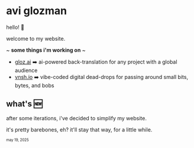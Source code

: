 # avi glozman

hello! 👋

welcome to my website.

~ **some things i'm working on** ~

- [gloz.ai](https://gloz.ai) ➡️ ai-powered back-translation for any project with a global audience
- [vnsh.io](https://vnsh.io) ➡️ vibe-coded digital dead-drops for passing around small bits, bytes, and bobs


## what's 🆕

after some iterations, i've decided to simplify my website.

it's pretty barebones, eh? it'll stay that way, for a little while.

<sub><sup>may 19, 2025</sup></sub>


